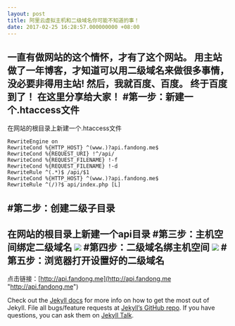 ```yaml
---
layout: post
title: 阿里云虚拟主机和二级域名你可能不知道的事！
date: 2017-02-25 16:28:57.000000000 +08:00
---
```


一直有做网站的这个情怀，才有了这个网站。
用主站做了一年博客，才知道可以用二级域名来做很多事情，没必要非得用主站!
然后，我就百度、百度。
终于百度到了！
在这里分享给大家！
#第一步：新建一个.htaccess文件
---
在网站的根目录上新建一个.htaccess文件
```
RewriteEngine on
RewriteCond %{HTTP_HOST} ^(www.)?api.fandong.me$
RewriteCond %{REQUEST_URI} !^/api/
RewriteCond %{REQUEST_FILENAME} !-f
RewriteCond %{REQUEST_FILENAME} !-d
RewriteRule ^(.*)$ /api/$1
RewriteCond %{HTTP_HOST} ^(www.)?api.fandong.me$
RewriteRule ^(/)?$ api/index.php [L]
```
#第二步：创建二级子目录
---
在网站的根目录上新建一个api目录
#第三步：主机空间绑定二级域名
![](http://om2bks7xs.bkt.clouddn.com/2016-02-26-aliyun-bind.jpg)
#第四步：二级域名绑主机空间
![](http://om2bks7xs.bkt.clouddn.com/2016-02-26-aliyun_dns.jpg)
#第五步：浏览器打开设置好的二级域名
---
点击链接：[http://api.fandong.me](http://api.fandong.me "http://api.fandong.me")

Check out the [Jekyll docs][jekyll-docs] for more info on how to get the most out of Jekyll. File all bugs/feature requests at [Jekyll’s GitHub repo][jekyll-gh]. If you have questions, you can ask them on [Jekyll Talk][jekyll-talk].

[jekyll-docs]: http://jekyllrb.com/docs/home
[jekyll-gh]:   https://github.com/jekyll/jekyll
[jekyll-talk]: https://talk.jekyllrb.com/
